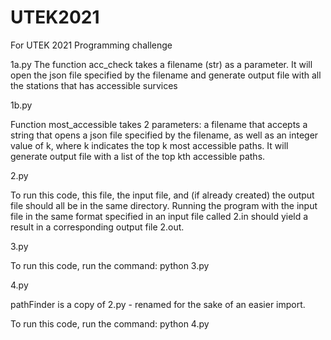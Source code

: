 # UTEK2021
For UTEK 2021 Programming challenge

1a.py
 The function acc_check takes a filename (str) as a parameter. It will open the json file specified by the filename and generate output file with all the stations that has accessible survices

1b.py

 Function most_accessible takes 2 parameters: a filename that accepts a string that opens a json file specified by the filename, as well as an integer value of k, where k indicates the top k most accessible paths. It will generate output file with a list of the top kth accessible paths. 
 
2.py

To run this code, this file, the input file, and (if already created) the output file should all be in the same directory. Running the program with the input file in the same format specified in an input file called 2.in should yield a result in a corresponding output file 2.out. 

3.py

To run this code, run the command: python 3.py 

4.py

pathFinder is a copy of 2.py - renamed for the sake of an easier import.

To run this code, run the command: python 4.py

